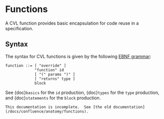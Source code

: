 Functions
=========

A CVL function provides basic encapsulation for code reuse in a specification.

Syntax
------

The syntax for CVL functions is given by the following [EBNF grammar](syntax):

```
function ::= [ "override" ]
             "function" id
             [ "(" params ")" ]
             [ "returns" type ]
             block
```

See {doc}`basics` for the `id` production, {doc}`types` for the `type` production,
and {doc}`statements` for the `block` production.

```{todo}
This documentation is incomplete.  See [the old documentation](/docs/confluence/anatomy/functions).
```

